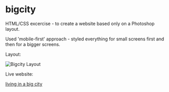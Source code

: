 # bigcity

HTML/CSS excercise - to create a website based only on a Photoshop layout.

Used 'mobile-first' approach - styled everything for small screens first and then for a bigger screens.

Layout:

![Bigcity Layout](/layout.png)

Live website:

[living in a big city](https://plkujaw.github.io/bigcity/index.html)
